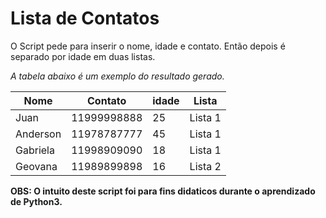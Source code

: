 # Lista de Contatos

O Script pede para inserir o nome, idade e contato. Então depois é separado por idade em duas listas.

*A tabela abaixo é um exemplo do resultado gerado.*

Nome      |Contato       |idade   |Lista   | 
--------- |------------- |------- |------- |
Juan      | 11999998888  |25      |Lista 1 |     
Anderson  | 11978787777  |45      |Lista 1 |
Gabriela  | 11998909090  |18      |Lista 1 |
Geovana   | 11989899898  |16      |Lista 2 |

**OBS: O intuito deste script foi para fins didaticos durante o aprendizado de Python3.**
